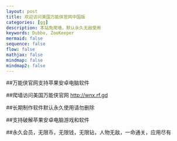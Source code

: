 ```yaml
---
layout: post
title: 欢迎访问美国万能侠官网中国版
categories: [gg]
description: 本站免爬墙，默认永久无敌使用
keywords: Dubbo, ZooKeeper
mermaid: false
sequence: false
flow: false
mathjax: false
mindmap: false
mindmap2: false
---
```

##万能侠官网支持苹果安卓电脑软件

##爬墙访问美国万能侠官网
http://wnx.rf.gd


##长期制作软件默认永久使用请勿删除

##支持破解苹果安卓电脑游戏和软件

##永久会员，无限币，无限钱，无限钻，人物无敌，一命通关，应用尽有